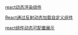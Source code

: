 [react动态渲染组件](https://www.cnblogs.com/mengff/p/14069448.html)

[React通过反射动态加载自定义组件](https://blog.csdn.net/andyqsmart/article/details/80696754)

[react组件动态可配置展示](https://blog.csdn.net/qq_38656496/article/details/90670532)